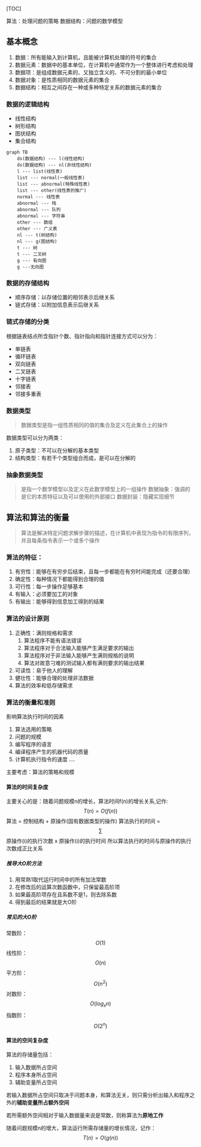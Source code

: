 [TOC]

算法：处理问题的策略
数据结构：问题的数学模型

## 基本概念
1. 数据：所有能输入到计算机，且能被计算机处理的符号的集合
2. 数据元素：数据中的基本单位，在计算机中通常作为一个整体进行考虑和处理
3. 数据项：是组成数据元素的、又独立含义的、不可分割的最小单位
4. 数据对象：是性质相同的数据元素的集合
5. 数据结构：相互之间存在一种或多种特定关系的数据元素的集合

### 数据的逻辑结构
* 线性结构
* 树形结构
* 图状结构
* 集合结构


```mermaid
graph TB
	ds(数据结构) --- l(线性结构)
	ds(数据结构) --- nl(非线性结构)
	l --- list(线性表)
	list --- normal(一般线性表)
	list --- abnormal(特殊线性表)
	list --- other(线性表的推广)
	normal --- 线性表
	abnormal --- 栈
	abnormal --- 队列
	abnormal --- 字符串
	other --- 数组
	other --- 广义表
	nl --- t(树结构)
	nl --- g(图结构)
	t --- 树
	t --- 二叉树
	g --- 有向图
	g ---无向图
```

### 数据的存储结构
* 顺序存储：以存储位置的相邻表示后继关系
* 链式存储：以附加信息表示后继关系

### 链式存储的分类
根据链表结点所含指针个数、指针指向和指针连接方式可以分为：
* 单链表
* 循环链表
* 双向链表
* 二叉链表
* 十字链表
* 邻接表
* 邻接多重表

### 数据类型
>数据类型是指一组性质相同的值的集合及定义在此集合上的操作

数据类型可以分为两类：
1. 原子类型：不可以在分解的基本类型
2. 结构类型：有若干个类型组合而成，是可以在分解的

### 抽象数据类型
> 是指一个数学模型以及定义在此数学模型上的一组操作
> 数据抽象：强调的是它的本质特征以及可以使用的外部接口
> 数据封装：隐藏实现细节

## 算法和算法的衡量
> 算法是解决特定问题求解步骤的描述，在计算机中表现为指令的有限序列，并且每条指令表示一个或多个操作

### 算法的特征：
1. 有穷性：能够在有穷步后结束，且每一步都能在有穷时间能完成（还要合理）
2. 确定性：每种情况下都能得到合理的值
3. 可行性：每一步操作足够基本
4. 有输入：必须要加工的对象
5. 有输出：能够得到信息加工得到的结果

### 算法的设计原则
1. 正确性：满则规格和需求
	1. 算法程序不能有语法错误
	2. 算法程序对于合法输入能够产生满足要求的输出
	3. 算法程序对于非法输入能够产生满则规格的说明
	4. 算法对故意刁难的测试输入都有满则要求的输出结果
2. 可读性：易于他人的理解
3. 健壮性：能够合理的处理非法数据
4. 算法的效率和低存储需求

### 算法的衡量和准则
影响算法执行时间的因素
1. 算法选用的策略
2. 问题的规模
3. 编写程序的语言
4. 编译程序产生的机器代码的质量
5. 计算机执行指令的速度
....

主要考虑：算法的策略和规模
#### 算法的时间复杂度
主要关心的是：随着问题规模n的增长，算法时间f(n)的增长关系,记作: $$T(n) = O(f(n))$$
算法 = 控制结构 + 原操作(固有数据类型的操作)
算法执行的时间 = $$\sum$$原操作(i)的执行次数 x 原操作(i)的执行时间
所以算法执行的时间与原操作的执行次数成正比关系

##### 推导大O阶方法
1. 用常熟1取代运行时间中的所有加法常数
2. 在修改后的运算次数函数中，只保留最高阶项
3. 如果最高阶项存在且系数不是1，则去除系数
4. 得到最后的结果就是大O阶

##### 常见的大O阶

常数阶：$$O(1)$$
线性阶：$$O(n)$$
平方阶：$$O(n^2)$$
对数阶：$$O(log_xn)$$
指数阶：$$O(2^n)$$

#### 算法的空间复杂度
算法的存储量包括：
1. 输入数据所占空间
2. 程序本身所占空间
3. 辅助变量所占空间

若输入数据所占空间只取决于问题本身，和算法无关，则只需分析出输入和程序之外的**辅助变量所占额外空间**

若所需额外空间相对于输入数据量来说是常数，则称算法为**原地工作**

随着问题规模n的增大，算法运行所需存储量的增长情况，记作：
$$T(n) = O(g(n))$$